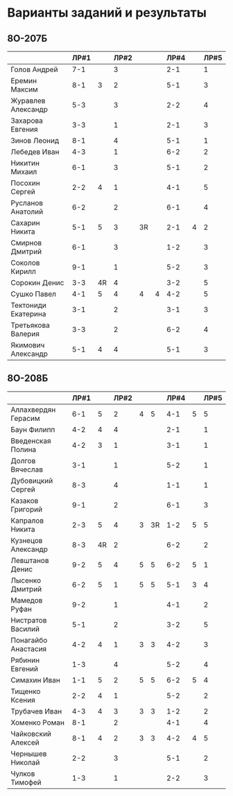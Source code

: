 # Варианты заданий и результаты

## 8О-207Б
|                     | ЛР#1 |   | ЛР#2 |   |   | ЛР#4 |   | ЛР#5 |
|---------------------|------|---|------|---|---|------|---|------|
| Голов Андрей        | 7-1  |   |  3   |   |   | 2-1  |   |  1   |
| Еремин Максим       | 8-1  | 3 |  2   |   |   | 5-1  |   |  3   |
| Журавлев Александр  | 5-3  |   |  3   |   |   | 2-2  |   |  4   |
| Захарова Евгения    | 3-3  |   |  1   |   |   | 2-1  |   |  3   |
| Зинов  Леонид       | 8-1  |   |  4   |   |   | 5-1  |   |  1   |
| Лебедев Иван        | 4-3  |   |  1   |   |   | 6-2  |   |  2   |
| Никитин Михаил      | 6-1  |   |  3   |   |   | 5-1  |   |  2   |
| Посохин Сергей      | 2-2  | 4 |  1   |   |   | 4-1  |   |  5   |
| Русланов Анатолий   | 6-2  |   |  2   |   |   | 6-1  |   |  4   |
| Сахарин Никита      | 5-1  | 5 |  3   | 3R|   | 2-1  | 4 |  2   |
| Смирнов Дмитрий     | 6-1  |   |  3   |   |   | 1-2  |   |  3   |
| Соколов Кирилл      | 9-1  |   |  1   |   |   | 5-2  |   |  3   |
| Сорокин Денис       | 3-3  | 4R|  4   |   |   | 3-2  |   |  5   |
| Сушко Павел         | 4-1  | 5 |  4   | 4 | 4 | 4-2  |   |  5   |
| Тектониди Екатерина | 3-1  |   |  2   |   |   | 3-1  |   |  3   |
| Третьякова Валерия  | 3-3  |   |  2   |   |   | 6-2  |   |  4   |
| Якимович Александр  | 5-1  | 4 |  4   |   |   | 5-1  |   |  3   |

## 8О-208Б
|                     | ЛР#1 |   | ЛР#2 |   |   | ЛР#4 |   | ЛР#5 |
|---------------------|------|---|------|---|---|------|---|------|
| Аллахвердян Герасим | 6-1  | 5 |  2   | 4 | 5 | 4-1  | 5 |  5   |
| Баун Филипп         | 4-2  | 4 |  4   |   |   | 2-1  |   |  1   |
| Введенская Полина   | 4-2  | 3 |  1   |   |   | 3-1  |   |  1   |
| Долгов Вячеслав     | 3-1  |   |  1   |   |   | 5-2  |   |  1   |
| Дубовицкий Сергей   | 8-3  |   |  4   |   |   | 1-1  |   |  1   |
| Казаков Григорий    | 9-1  |   |  2   |   |   | 6-1  |   |  3   |
| Капралов Никита     | 2-3  | 5 |  4   | 3 | 3R| 1-2  | 5 |  5   |
| Кузнецов Александр  | 8-3  |4R |  2   |   |   | 6-2  |   |  2   |
| Левштанов Денис     | 9-2  | 5 |  4   | 5 | 5 | 6-2  | 5 |  1   |
| Лысенко Дмитрий     | 6-2  | 5 |  1   | 5 | 5 | 5-1  | 3 |  4   |
| Мамедов Руфан       | 9-2  |   |  1   |   |   | 4-1  |   |  2   |
| Нистратов Василий   | 5-1  |   |  2   |   |   | 3-2  |   |  5   |
| Понагайбо Анастасия | 4-2  | 4 |  1   | 3 | 3 | 4-2  |   |  3   |
| Рябинин Евгений     | 1-3  |   |  4   |   |   | 5-2  |   |  4   |
| Симахин Иван        | 1-1  | 5 |  2   | 5 | 5 | 6-2  | 5 |  4   |
| Тищенко Ксения      | 2-2  | 4 |  1   |   |   | 5-2  |   |  2   |
| Трубачев Иван       | 4-3  | 4 |  3   | 3 | 3 | 1-2  |   |  2   |
| Хоменко Роман       | 8-1  |   |  2   |   |   | 4-1  |   |  4   |
| Чайковский Алексей  | 8-1  | 4 |  2   | 3 | 3 | 4-2  | 4 |  5   |
| Чернышев Николай    | 2-2  |   |  3   |   |   | 5-1  |   |  2   |
| Чулков Тимофей      | 1-3  |   |  1   |   |   | 2-2  |   |  3   |
